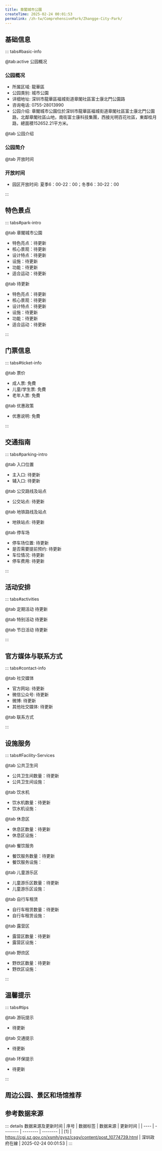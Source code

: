 ```yaml
---
title: 章閣城市公園
createTime: 2025-02-24 00:01:53
permalink: /zh-tw/ComprehensivePark/Zhangge-City-Park/
---
```



<script setup>
import ImageSwiper from '/.vuepress/theme/components/ImageSwiper.vue'
// 轮播图数据
const swiperItems = [
    {
                link: 'https://cgj.sz.gov.cn/img/4/4005/4005739/10774739.jpg',
                title: '章閣城市公園',
                description: '',
                author: '深圳政府在線',
                date: '2025/02/25'
                },
  {
                link: 'https://cgj.sz.gov.cn/img/4/4005/4005739/10774739.jpg',
                title: '章閣城市公園',
                description: '',
                author: '深圳政府在線',
                date: '2025/02/25'
                }
]
// 配置项
const swiperConfig = {
  height: 500,
  showInfo: true
}
</script>
<!-- 轮播图组件 -->
<ImageSwiper :items="swiperItems" :config="swiperConfig" />



## 基础信息

::: tabs#basic-info

@tab:active 公园概况
### 公园概况
- 所属区域: 龍華區
- 公园类别: 城市公園
- 详细地址: 深圳市龍華區福城街道章閣社區富士康北門公園路
- 咨询电话: 0755-28013990
- 公园介绍: 章閣城市公園位於深圳市龍華區福城街道章閣社區富士康北門公園路，北鄰章閣社區山地，南街富士康科技集團，西接光明百花社區，東鄰桂月路，總面積152652.21平方米。

@tab 公园介绍
### 公园简介
@tab 开放时间
### 开放时间
- 园区开放时间: 夏季6：00-22：00；冬季6：30-22：00

:::

## 特色景点

::: tabs#park-intro

@tab 章閣城市公園
<ImageCard
image="https://cgj.sz.gov.cn/images/index20230710_1.png"
    title="章閣城市公園"
    description=""
    date=""
    author="深圳政府在線"
/>


- 特色亮点：待更新
- 核心景观：待更新
- 设计特点：待更新
- 设施：待更新
- 功能：待更新
- 适合运动：待更新

@tab 待更新
<ImageCard
image="https://cgj.sz.gov.cn/images/index20230710_1.png"
    title="章閣城市公園"
    description=""
    date=""
    author="深圳政府在線"
/>


- 特色亮点：待更新
- 核心景观：待更新
- 设计特点：待更新
- 设施：待更新
- 功能：待更新
- 适合运动：待更新

:::

## 门票信息

::: tabs#ticket-info

@tab 票价
- 成人票: 免費
- 儿童/学生票: 免費
- 老年人票: 免費

@tab 优惠政策
- 优惠说明: 免費

:::

## 交通指南

::: tabs#parking-intro

@tab 入口位置
- 主入口: 待更新
- 辅入口: 待更新

@tab 公交路线及站点
- 公交站点: 待更新

@tab 地铁路线及站点
- 地铁站点: 待更新

@tab 停车场
- 停车场位置: 待更新
- 是否需要提前预约: 待更新
- 车位情况: 待更新
- 停车费用: 待更新

:::

## 活动安排

::: tabs#activities

@tab 定期活动
待更新

@tab 特别活动
待更新

@tab 节日活动
待更新

:::

## 官方媒体与联系方式

::: tabs#contact-info

@tab 社交媒体
- 官方网站: 待更新
- 微信公众号: 待更新
- 微博: 待更新
- 其他社交媒体: 待更新

@tab 联系方式

:::

## 设施服务

::: tabs#Facility-Services

@tab 公共卫生间
- 公共卫生间数量：待更新
- 公共卫生间设施：

@tab 饮水机
- 饮水机数量：待更新
- 饮水机设施：

@tab 休息区
- 休息区数量：待更新
- 休息区设施：

@tab 餐饮服务
- 餐饮服务数量：待更新
- 餐饮服务设施：

@tab 儿童游乐区
- 儿童游乐区数量：待更新
- 儿童游乐区设施：

@tab 自行车租赁
- 自行车租赁数量：待更新
- 自行车租赁设施：

@tab 露营区
- 露营区数量：待更新
- 露营区设施：

@tab 野炊区
- 野炊区数量：待更新
- 野炊区设施：

:::

## 温馨提示

::: tabs#tips

@tab 游玩提示
- 待更新

@tab 交通提示
- 待更新

@tab 环保提示
- 待更新

:::

## 周边公园、景区和场馆推荐

<CardGrid>
  <ImageCard
        image="https://cgj.sz.gov.cn/img/4/4005/4005740/10774741.png"
        title="樟坑徑城市公園"
        description="深圳市樟坑徑城市公園位於觀湖街道樟坑徑社區，面積99500平方米，2015年正式對外開放。樟坑徑城市公園以生態保護修復為根本，建構傳承地域文化的集生態科普、休閒娛樂、戶外健身於一體的綜合性城市公園，其設計結合場地特徵、文化，以「現代、簡約、生態」的手法表達樟坑徑城市公園景觀風貌。透過打造不同的參觀路徑，給人不一樣的體驗"
        href="/zh-tw/ComprehensivePark/Zhangkengjing-City-Park/"
        author="深圳政府在線"
        date="2025/01/02"
      />
      <ImageCard
        image="https://cgj.sz.gov.cn/img/4/4005/4005740/10774741.png"
        title="樟坑徑城市公園"
        description="深圳市樟坑徑城市公園位於觀湖街道樟坑徑社區，面積99500平方米，2015年正式對外開放。樟坑徑城市公園以生態保護修復為根本，建構傳承地域文化的集生態科普、休閒娛樂、戶外健身於一體的綜合性城市公園，其設計結合場地特徵、文化，以「現代、簡約、生態」的手法表達樟坑徑城市公園景觀風貌。透過打造不同的參觀路徑，給人不一樣的體驗"
        href="/zh-tw/ComprehensivePark/Zhangkengjing-City-Park/"
        author="深圳政府在線"
        date="2025/01/02"
      />
    </CardGrid>


## 参考数据来源

::: details 数据来源及更新时间
| 序号 | 数据标签 | 数据来源 | 更新时间 |
| ---- | -------- | -------- | -------- |
| [1] | https://cgj.sz.gov.cn/xsmh/gysz/csgy/content/post_10774739.html | 深圳政府在線 | 2025-02-24 00:01:53 |
:::

